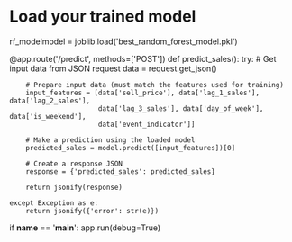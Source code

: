 # Load your trained model 
rf_modelmodel = joblib.load('best_random_forest_model.pkl')

@app.route('/predict', methods=['POST'])
def predict_sales():
    try:
        # Get input data from JSON request
        data = request.get_json()

        # Prepare input data (must match the features used for training)
        input_features = [data['sell_price'], data['lag_1_sales'], data['lag_2_sales'],
                          data['lag_3_sales'], data['day_of_week'], data['is_weekend'],
                          data['event_indicator']]

        # Make a prediction using the loaded model
        predicted_sales = model.predict([input_features])[0]

        # Create a response JSON
        response = {'predicted_sales': predicted_sales}

        return jsonify(response)

    except Exception as e:
        return jsonify({'error': str(e)})

if __name__ == '__main__':
    app.run(debug=True)
